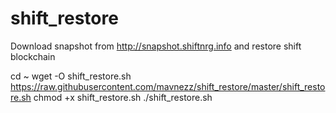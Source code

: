 # shift_restore
Download snapshot from http://snapshot.shiftnrg.info and restore shift blockchain


cd ~
wget -O shift_restore.sh https://raw.githubusercontent.com/mavnezz/shift_restore/master/shift_restore.sh
chmod +x shift_restore.sh
./shift_restore.sh
